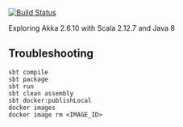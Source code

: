 
[![Build Status](https://api.travis-ci.org/felipegutierrez/explore-akka.svg?branch=master)](https://travis-ci.org/felipegutierrez/explore-akka)

Exploring Akka 2.6.10 with Scala 2.12.7 and Java 8

## Troubleshooting

```
sbt compile
sbt package
sbt run
sbt clean assembly
sbt docker:publishLocal
docker images
docker image rm <IMAGE_ID>
```

